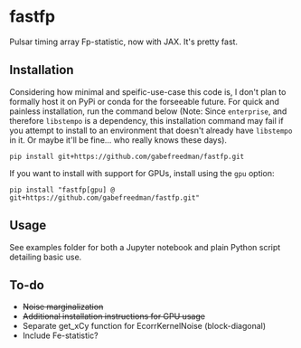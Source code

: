 # fastfp
Pulsar timing array Fp-statistic, now with JAX. It's pretty fast.

## Installation
Considering how minimal and speific-use-case this code is, I don't plan to formally host it on PyPi or conda for the forseeable future. For quick and painless installation, run the command below (Note: Since `enterprise`, and therefore `libstempo` is a dependency, this installation command may fail if you attempt to install to an environment that doesn't already have `libstempo` in it. Or maybe it'll be fine... who really knows these days).
```
pip install git+https://github.com/gabefreedman/fastfp.git
```
If you want to install with support for GPUs, install using the `gpu` option:
```
pip install "fastfp[gpu] @ git+https://github.com/gabefreedman/fastfp.git"
```

## Usage
See examples folder for both a Jupyter notebook and plain Python script detailing basic use.

## To-do
- ~~Noise marginalization~~
- ~~Additional installation instructions for GPU usage~~
- Separate get_xCy function for EcorrKernelNoise (block-diagonal)
- Include Fe-statistic?
